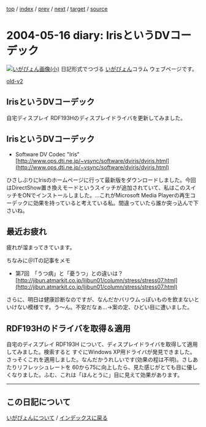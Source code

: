 [top](https://igapyon.github.io/diary/) 
 / [index](https://igapyon.github.io/diary/2004/index.html) 
 / [prev](https://igapyon.github.io/diary/2004/ig040518.html) 
 / [next](https://igapyon.github.io/diary/2004/ig040515.html) 
 / [target](https://igapyon.github.io/diary/2004/ig040516.html) 
 / [source](https://github.com/igapyon/diary/blob/gh-pages/2004/ig040516.html.src.md) 

2004-05-16 diary: IrisというDVコーデック
=====================================================================================================
[![いがぴょん画像(小)](https://igapyon.github.io/diary/images/iga200306s.jpg "いがぴょん")](https://igapyon.github.io/diary/memo/memoigapyon.html) 日記形式でつづる [いがぴょん](https://igapyon.github.io/diary/memo/memoigapyon.html)コラム ウェブページです。

[old-v2](ig040516-orig.html)

## IrisというDVコーデック

自宅ディスプレイ RDF193Hのディスプレイドライバを更新してみました。


## IrisというDVコーデック

* Software DV Codec "Iris"
  [http://www.ops.dti.ne.jp/~vsync/software/dviris/dviris.html](http://www.ops.dti.ne.jp/~vsync/software/dviris/dviris.html)

ひさしぶりにIrisのホームページに行って最新版をダウンロードしました。今回はDirectShow置き換えモードというスイッチが追加されていて、私はこのスイッチをONでインストールしました。…これがMicrosoft Media Playerの再生コーデックに効果を持っていると考えている私。間違っていたら誰か突っ込んで下さいね。

## 最近お疲れ

疲れが溜まってきています。

ちなみに＠ITの記事をメモ

* 第7回　「うつ病」と「憂うつ」との違いは？
  [http://jibun.atmarkit.co.jp/ljibun01/column/stress/stress07.html](http://jibun.atmarkit.co.jp/ljibun01/column/stress/stress07.html)

さらに、明日は健康診断なのですが、なんだかバリウムっぽいものを飲まないといけない模様です。う～ん。不安だなぁ…→案の定、ひどい目に遭いました。

## RDF193Hのドライバを取得＆適用

自宅のディスプレイ RDF193H について、ディスプレイドライバを取得して適用してみました。検索すると すぐにWindows XP用ドライバが発見できました。さっそくこれを適用しました。なんだかうれしいです(効果の程は不明)。さしあたりリフレッシュレートを 60から75に向上したら、見た感じがとても目に優しくなりました。ふむ、これは「ほんとうに」目に見えて効果があります。

----------------------------------------------------------------------------------------------------

## この日記について
[いがぴょんについて](https://igapyon.github.io/diary/memo/memoigapyon.html) / [インデックスに戻る](https://igapyon.github.io/diary/idxall.html)
